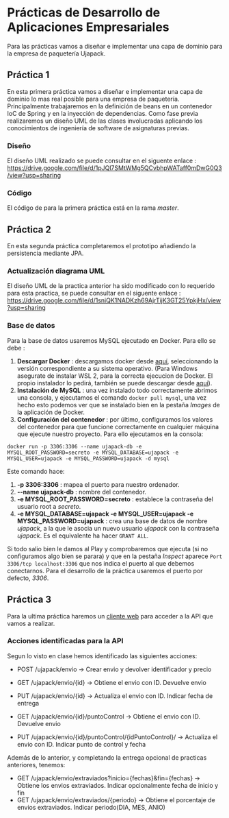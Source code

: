 # Prácticas de Desarrollo de Aplicaciones Empresariales
Para las prácticas vamos a diseñar e implementar una capa de dominio para la empresa de paquetería Ujapack.

## Práctica 1
En esta primera práctica vamos a diseñar e implementar una capa de dominio lo mas real posible
para una empresa de paquetería. Principalmente trabajaremos en la definición de beans en un
contenedor IoC de Spring y en la inyección de dependencias. Como fase previa realizaremos un
diseño UML de las clases involucradas aplicando los conocimientos de ingeniería de software de
asignaturas previas.

### Diseño
El diseño UML realizado se puede consultar en el siguente enlace :
https://drive.google.com/file/d/1pJQl7SMtWMg5QCvbhpWATaff0mDwG0Q3/view?usp=sharing

### Código
El código de para la primera práctica está en la rama _master_.

## Práctica 2
En esta segunda práctica completaremos el prototipo añadiendo la persistencia mediante JPA.

### Actualización diagrama UML
El diseño UML de la practica anterior ha sido modificado con lo requerido para esta practica, se puede consultar en el siguente enlace :
https://drive.google.com/file/d/1sniQK1NADKzh69AjrTijK3GT25YpkjHx/view?usp=sharing

### Base de datos
Para la base de datos usaremos MySQL ejecutado en Docker. Para ello se debe :

1. **Descargar Docker** : descargamos docker desde [aquí](https://www.docker.com/get-started), seleccionando la versión correspondiente a su sistema operativo. (Para Windows asegurate de instalar WSL 2, para la correcta ejecucion de Docker. El propio instalador lo pedirá, también se puede descargar desde [aquí](https://wslstorestorage.blob.core.windows.net/wslblob/wsl_update_x64.msi)).
2. **Instalación de MySQL** : una vez instalado todo correctamente abrimos una consola, y ejecutamos el comando `docker pull mysql`, una vez hecho esto podemos ver que se instalado bien en la pestaña _Images_ de la aplicación de Docker.
3. **Configuración del contenedor** : por último, configuramos los valores del contenedor para que funcione correctamente en cualquier máquina que ejecute nuestro proyecto. Para ello ejecutamos en la consola:
```
docker run -p 3306:3306 --name ujapack-db -e MYSQL_ROOT_PASSWORD=secreto -e MYSQL_DATABASE=ujapack -e MYSQL_USER=ujapack -e MYSQL_PASSWORD=ujapack -d mysql
```
Este comando hace:

1. **-p 3306:3306** : mapea el puerto para nuestro ordenador.
2. **--name ujapack-db** : nombre del contenedor.
3. **-e MYSQL_ROOT_PASSWORD=secreto** : establece la contraseña del usuario root a _secreto_.
4. **-e MYSQL_DATABASE=ujapack -e MYSQL_USER=ujapack -e MYSQL_PASSWORD=ujapack** : crea una base de datos de nombre _ujapack_, a la que le asocia un nuevo usuario _ujapack_ con la contraseña _ujapack_. Es el equivalente ha hacer `GRANT ALL`.

Si todo salio bien le damos al Play y comprobaremos que ejecuta (si no configuramos algo bien se parara) y que en la pestaña _Inspect_ aparece `Port 3306/tcp localhost:3306` que nos indica el puerto al que debemos conectarnos. Para el desarrollo de la práctica usaremos el puerto por defecto, _3306_.

## Práctica 3
Para la ultima práctica haremos un [cliente web](https://gitlab.com/sjm00010/dae-cliente-web) para acceder a la API que vamos a realizar.

### Acciones identificadas para la API
Segun lo visto en clase hemos identificado las siguientes acciones:
- POST /ujapack/envio -> Crear envio y devolver identificador y precio

- GET /ujapack/envio/{id} -> Obtiene el envio con ID. Devuelve envio
- PUT /ujapack/envio/{id} -> Actualiza el envio con ID. Indicar fecha de entrega

- GET /ujapack/envio/{id}/puntoControl -> Obtiene el envio con ID. Devuelve envio
- PUT /ujapack/envio/{id}/puntoControl/{idPuntoControl}/ -> Actualiza el envio con ID. Indicar punto de control y fecha

Además de lo anterior, y completando la entrega opcional de practicas anteriores, tenemos:
- GET /ujapack/envio/extraviados?inicio={fechas}&fin={fechas} -> Obtiene los envios extraviados. Indicar opcionalmente fecha de inicio y fin
- GET /ujapack/envio/extraviados/{periodo} -> Obtiene el porcentaje de envios extraviados. Indicar periodo(DIA, MES, ANIO)